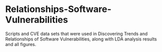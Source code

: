# Relationships-Software-Vulnerabilities
Scripts and CVE data sets that were used in Discovering Trends and Relationships of Software Vulnerabilities, along with LDA analysis results and all figures.
